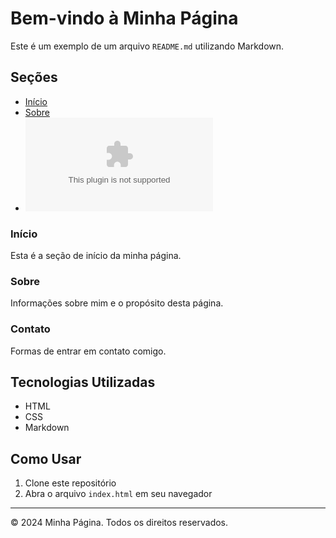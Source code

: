 # Bem-vindo à Minha Página

Este é um exemplo de um arquivo `README.md` utilizando Markdown.

## Seções

- [Início](#início)
- [Sobre](#sobre)
- ![Contato](josegrand65@gmail.com)

### Início

Esta é a seção de início da minha página.

### Sobre

Informações sobre mim e o propósito desta página.

### Contato

Formas de entrar em contato comigo.

## Tecnologias Utilizadas

- HTML
- CSS
- Markdown

## Como Usar

1. Clone este repositório
2. Abra o arquivo `index.html` em seu navegador

---

&copy; 2024 Minha Página. Todos os direitos reservados.
